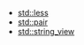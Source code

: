 - [std::less](https://www.geeksforgeeks.org/stdless-in-c-with-examples/)
- [std::pair](https://www.geeksforgeeks.org/pair-in-cpp-stl/)
- [std::string_view](https://www.geeksforgeeks.org/class-stdstring_view-in-cpp-17/)
